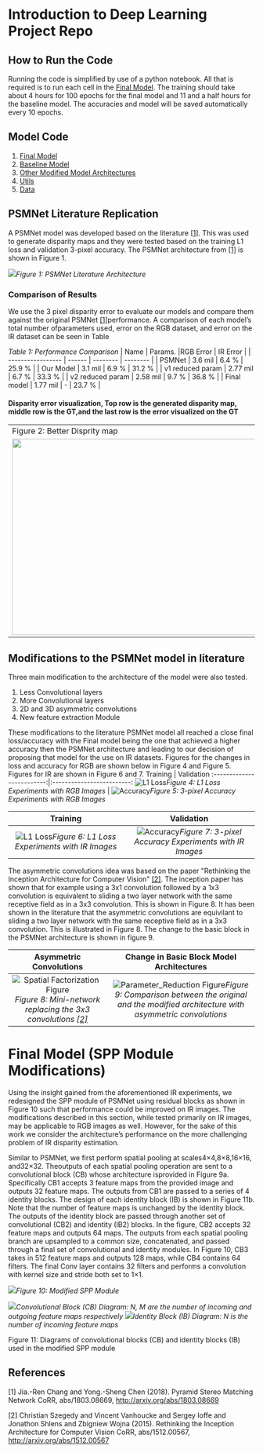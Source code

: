 
# Introduction to Deep Learning Project Repo

## How to Run the Code

Running the code is simplified by use of a python notebook. All that is required is to run each cell in the [Final Model](Models/Final/psmreimp_ir(1).ipynb). The training should take about 4 hours for 100 epochs for the final model and 11 and a half hours for the baseline model. The accuracies and model will be saved automatically every 10 epochs.

## Model Code

1. [Final Model](Models/Final/psmreimp_ir(1).ipynb)
2. [Baseline Model](Models/Baseline/11785_ProjMidterm_Baseline.ipynb)
3. [Other Modified Model Architectures](Models/Modified/11785_ProjMidterm_Parameter_Reduction.ipynb)
4. [Utils](Utils/plot_util.py)
5. [Data](Utils/data)

## PSMNet Literature Replication 

A PSMNet model was developed based on the literature [[1]](#1).  This was used to generate disparity maps and they were tested based on the training L1 loss and validation 3-pixel accuracy.  The PSMNet architecture from [[1]](#1) is shown in Figure 1.  

![](./Images/Architecture_PSMNet.png)*Figure 1: PSMNet Literature Architecture*

### Comparison of Results
We use the 3 pixel disparity error to evaluate our models and compare them against the original PSMNet [[1]](#1)performance.  A comparison of each model’s total number ofparameters used, error on the RGB dataset, and error on the IR dataset can be seen in Table

*Table 1: Performance Comparison*
| Name              |  Params. |RGB Error | IR Error |
| ----------------- | ------   | -------- | -------- |
| PSMNet            | 3.6 mil  | 6.4 %    | 25.9 %   |
| Our Model         | 3.1 mil  | 6.9 %    | 31.2 %   |
| v1 reduced param  | 2.77 mil | 6.7 %    | 33.3 %   |
| v2 reduced param  | 2.58 mil | 9.7 %    | 36.8 %   |
| Final model       | 1.77 mil | -        | 23.7 %   |
#### Disparity error visualization, Top row is the generated disparity map, middle row is the GT,and the last row is the error visualized on the GT

<table>
  <tr>
    <td>Figure 2: Better Disprity map </td>
     <td>Figure 3: Worse Disparity Map</td>
  </tr>
  <tr>
    <td><img src="./Images/Ref_err.png" width=600 height=400></td>
    <td><img src="./Images/Model_err.png" width=600 height=400></td> 
  </tr>
 </table>

## Modifications to the PSMNet model in literature

Three main modification to the architecture of the model were also tested. 

1. Less Convolutional layers
2. More Convolutional layers
3. 2D and 3D asymmetric convolutions
4. New feature extraction Module 


These modifications to the literature PSMNet model all reached a close final loss/accuracy with the Final model being the one that achieved a higher accuracy then the PSMNet architecture and leading to our decision of proposing that model for the use on IR datasets.  Figures for the changes in loss and accuracy for RGB are shown below in Figure 4 and Figure 5.  Figures for IR are shown in Figure 6 and 7.
             Training                                              |                                        Validation
:-------------------------:|:-------------------------:
![L1 Loss](./Images/rgb_loss.png)*Figure 4: L1 Loss Experiments with RGB Images*  |  ![Accuracy](./Images/rgb_acc.png)*Figure 5: 3-pixel Accuracy Experiments with RGB Images*


|            Training                                              |                                        Validation|
:-------------------------:|:-------------------------:
![L1 Loss](./Images/ir_loss.png)*Figure 6: L1 Loss Experiments with IR Images*  |  ![Accuracy](./Images/ir_acc.png)*Figure 7: 3-pixel Accuracy Experiments with IR Images*



The asymmetric convolutions idea was based on the paper "Rethinking the Inception Architecture for Computer Vision" [[2]](#2).  The inception paper has shown that for example using a 3x1 convolution followed by a 1x3 convolution is equivalent to sliding a two layer network with the same receptive field as in a 3x3 convolution.  This is shown in Figure 8.  It has been shown in the literature that the asymmetric convolutions are equivilant to sliding a two layer network with the same receptive field as in a 3x3 convolution.  This is illustrated in Figure 8.  The change to the basic block in the PSMNet architecture is shown in figure 9.  


Asymmetric Convolutions                                                                                                     |  Change in Basic Block Model Architectures 
:-------------------------:|:-------------------------:
![Spatial Factorization Figure](./Images/Spatial_Factorization.png)*Figure 8: Mini-network replacing the 3x3 convolutions [[2]](#2)*  |  ![Parameter_Reduction Figure](./Images/Parameter_Reduction.png)*Figure 9: Comparison between the original and the modified architecture with asymmetric convolutions*


# Final Model (SPP Module Modifications)
Using the insight gained from the aforementioned IR experiments, we redesigned the SPP module of PSMNet using residual blocks as shown in Figure 10 such that performance could be improved on IR images. The modifications described in this section, while tested primarily on IR images, may be applicable to RGB images as well. However, for the sake of this work we consider the architecture’s performance on the more challenging problem of IR disparity estimation.

Similar to PSMNet, we first perform spatial pooling at scales4×4,8×8,16×16, and32×32. Theoutputs of each spatial pooling operation are sent to a convolutional block (CB) whose architecture isprovided in Figure 9a. Specifically CB1 accepts 3 feature maps from the provided image and outputs 32 feature maps. The outputs from CB1 are passed to a series of 4 identity blocks. The design of each identity block (IB) is shown in Figure 11b. Note that the number of feature maps is unchanged by the identity block. The outputs of the identity block are passed through another set of convolutional (CB2) and identity (IB2) blocks. In the figure, CB2 accepts 32 feature maps and outputs 64 maps.  The outputs from each spatial pooling branch are upsampled to a common size, concatenated, and passed through a final set of convolutional and identity modules.  In Figure 10, CB3 takes in 512 feature maps and outputs 128 maps, while CB4 contains 64 filters. The final Conv layer contains 32 filters and performs a convolution with kernel size and stride both set to 1×1.

![](./Images/spp_mod.png)*Figure 10: Modified SPP Module*

![](./Images/conv_block.png)*Convolutional Block (CB) Diagram: N, M are the number of incoming and outgoing feature maps respectively*
![](./Images/identity_block.png)*Identity Block (IB) Diagram: N is the number of incoming feature maps*


Figure 11: Diagrams of convolutional blocks (CB) and identity blocks (IB) used in the modified SPP module


## References
<a id="1">[1]</a> 
Jia.-Ren Chang and Yong.-Sheng Chen (2018). 
Pyramid Stereo Matching Network
CoRR, abs/1803.08669, http://arxiv.org/abs/1803.08669

<a id="2">[2]</a> 
Christian Szegedy and
               Vincent Vanhoucke and
               Sergey Ioffe and
               Jonathon Shlens and
               Zbigniew Wojna (2015). 
Rethinking the Inception Architecture for Computer Vision 
CoRR, abs/1512.00567, http://arxiv.org/abs/1512.00567

